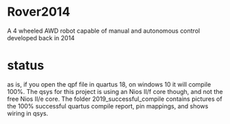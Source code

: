 # Rover2014
A 4 wheeled AWD robot capable of manual and autonomous control developed back in 2014

# status
as is, if you open the qpf file in quartus 18, on windows 10 it will compile 100%. The qsys for this project is using an Nios II/f core though, and not the free Nios II/e core. The folder 2019_successful_compile contains pictures of the 100% successful quartus compile report, pin mappings, and shows wiring in qsys.
